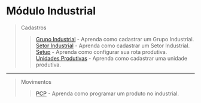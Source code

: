 # Módulo Industrial

> Cadastros
>> [Grupo Industrial](/modulos/industrial/cadastro/grupo-industrial/#grupo-industrial) - Aprenda como cadastrar um Grupo Industrial.    
>> [Setor Industrial](/modulos/industrial/cadastro/setor-industrial/#setor-industrial) - Aprenda como cadastrar um Setor Industrial.     
>> [Setup](/modulos/industrial/cadastro/setup/#setup-industrial) - Aprenda como configurar sua rota produtiva.   
>> [Unidades Produtivas](/modulos/industrial/cadastro/unidades-produtiva/#unidades-produtivas) - Aprenda como cadastrar uma unidade produtiva.   
---
> Movimentos
>> [PCP](/modulos/industrial/movimentos/pcp/#programando-itens) - Aprenda como programar um produto no industrial.
